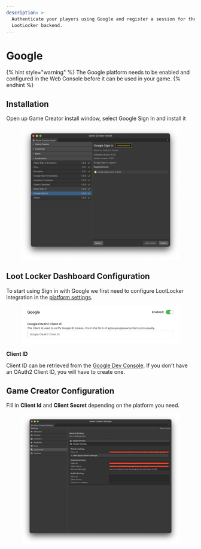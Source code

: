 ```yaml
---
description: >-
  Authenticate your players using Google and register a session for them on the
  LootLocker backend.
---
```


# Google

{% hint style="warning" %}
The Google platform needs to be enabled and configured in the Web Console before it can be used in your game.
{% endhint %}

## Installation

Open up Game Creator install window, select Google Sign In and install it

<figure><img src="../../../.gitbook/assets/image (1) (1).png" alt=""><figcaption></figcaption></figure>

## Loot Locker Dashboard Configuration

To start using Sign in with Google we first need to configure LootLocker integration in the [platform settings](https://console.lootlocker.com/settings/platforms/google\_sign\_in).

<figure><img src="../../../.gitbook/assets/image (37).png" alt=""><figcaption></figcaption></figure>

**Client ID**

Client ID can be retrieved from the [Google Dev Console](https://console.cloud.google.com/apis/credentials). If you don't have an OAuth2 Client ID, you will have to create one.



## Game Creator Configuration

Fill in **Client Id** and **Client Secret** depending on the platform you need.

<figure><img src="../../../.gitbook/assets/image (2) (1).png" alt=""><figcaption></figcaption></figure>
